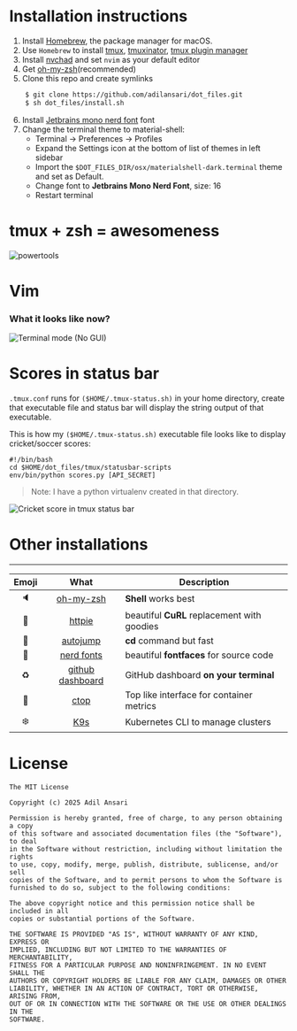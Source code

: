 # Installation instructions

1. Install [Homebrew](https://brew.sh/), the package manager for macOS.
2. Use `Homebrew` to install [tmux](https://formulae.brew.sh/formula/tmux), [tmuxinator](https://formulae.brew.sh/formula/tmuxinator), [tmux plugin manager](https://github.com/tmux-plugins/tpm)
3. Install [nvchad](https://nvchad.com/docs/quickstart/install) and set `nvim` as your default editor
4. Get [oh-my-zsh](https://github.com/robbyrussell/oh-my-zsh/)(recommended)
5. Clone this repo and create symlinks
```bash
	$ git clone https://github.com/adilansari/dot_files.git
	$ sh dot_files/install.sh
```
6. Install [Jetbrains mono nerd font](https://formulae.brew.sh/cask/font-jetbrains-mono-nerd-font#default) font
7. Change the terminal theme to material-shell:
	- Terminal -> Preferences -> Profiles
	- Expand the Settings icon at the bottom of list of themes in left sidebar
	- Import the `$DOT_FILES_DIR/osx/materialshell-dark.terminal` theme and set as Default.
    - Change font to **Jetbrains Mono Nerd Font**, size: 16
	- Restart terminal


# tmux + zsh = awesomeness

![powertools](https://raw.github.com/adilansari/.dot_files/master/screengrabs/terminal.png)

# Vim

### What it looks like now?
![Terminal mode (_No GUI_)](https://raw.github.com/adilansari/.dot_files/master/screengrabs/vimrc.png)

# Scores in status bar

`.tmux.conf` runs for `($HOME/.tmux-status.sh)` in your home directory, create that executable file and status bar will display the string output of that executable.

This is how my `($HOME/.tmux-status.sh)` executable file looks like to display cricket/soccer scores:
```
#!/bin/bash
cd $HOME/dot_files/tmux/statusbar-scripts
env/bin/python scores.py [API_SECRET]
```
> Note: I have a python virtualenv created in that directory.

![Cricket score in tmux status bar](https://raw.github.com/adilansari/.dot_files/master/tmux/statusbar-scripts/screengrabs/cric-score.png)

# Other installations

----------------

| Emoji | What | Description |
|:---:|:---:|---|
| :speaker: | [oh-my-zsh](https://github.com/robbyrussell/oh-my-zsh) | **Shell** works best |
| :elephant: | [httpie](https://httpie.org/) | beautiful **CuRL** replacement with goodies  |
| :roller_coaster: | [autojump](https://github.com/wting/autojump) | **cd** command but fast |
| :snake: | [nerd fonts](https://www.nerdfonts.com/) | beautiful **fontfaces** for source code |
| :recycle: | [github dashboard](https://github.com/dlvhdr/gh-dash) | GitHub dashboard **on your terminal** |
| :dolphin: | [ctop](https://github.com/bcicen/ctop) | Top like interface for container metrics |
| :snowflake: | [K9s](https://k9scli.io/) | Kubernetes CLI to manage clusters |

# License
```
The MIT License

Copyright (c) 2025 Adil Ansari

Permission is hereby granted, free of charge, to any person obtaining a copy
of this software and associated documentation files (the "Software"), to deal
in the Software without restriction, including without limitation the rights
to use, copy, modify, merge, publish, distribute, sublicense, and/or sell
copies of the Software, and to permit persons to whom the Software is
furnished to do so, subject to the following conditions:

The above copyright notice and this permission notice shall be included in all
copies or substantial portions of the Software.

THE SOFTWARE IS PROVIDED "AS IS", WITHOUT WARRANTY OF ANY KIND, EXPRESS OR
IMPLIED, INCLUDING BUT NOT LIMITED TO THE WARRANTIES OF MERCHANTABILITY,
FITNESS FOR A PARTICULAR PURPOSE AND NONINFRINGEMENT. IN NO EVENT SHALL THE
AUTHORS OR COPYRIGHT HOLDERS BE LIABLE FOR ANY CLAIM, DAMAGES OR OTHER
LIABILITY, WHETHER IN AN ACTION OF CONTRACT, TORT OR OTHERWISE, ARISING FROM,
OUT OF OR IN CONNECTION WITH THE SOFTWARE OR THE USE OR OTHER DEALINGS IN THE
SOFTWARE.
```

